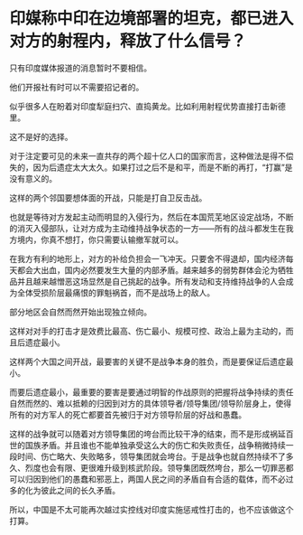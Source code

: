 # 印媒称中印在边境部署的坦克，都已进入对方的射程内，释放了什么信号？

只有印度媒体报道的消息暂时不要相信。

他们开报社有时可以不需要招记者的。

似乎很多人在盼着对印度犁庭扫穴、直捣黄龙。比如利用射程优势直接打击新德里。

这不是好的选择。

对于注定要可见的未来一直共存的两个超十亿人口的国家而言，这种做法是得不偿失的，因为后遗症太大太久。如果打过之后不是和平，而是不断的再打，“打赢”是没有意义的。

这样的两个邻国要想体面的开战，只能是打自卫反击战。

也就是等待对方发起主动而明显的入侵行为，然后在本国荒芜地区设定战场，不断的消灭入侵部队，让对方成为主动维持战争状态的一方——所有的战斗都发生在我方境内，你真不想打，你只需要认输撤军就可以。

在我方有利的地形上，对方的补给负担会一飞冲天。只要舍不得退却，国内经济每天都会大出血，国内必然要发生大量的内部矛盾。越来越多的弱势群体会沦为牺牲品并且越来越憎恶这场显然是自己挑起的战争。所有发动和支持维持战争的人会成为全体受损阶层最痛恨的罪魁祸首，而不是战场上的敌人。

部分地区会自然而然开始出现独立倾向。

这样对对手的打击才是效费比最高、伤亡最小、规模可控、政治上最为主动的，而且后遗症最小。

这样两个大国之间开战，最要害的关键不是战争本身的胜负，而是要保证后遗症最小。

而要后遗症最小，最重要的要害是要通过明智的作战原则的把握将战争持续的责任自然而然的、难以抵赖的归因到对方的具体领导者/领导集团/领导阶层身上，使得所有的对方军人的死亡都要首先被归于对方领导阶层的好战和愚蠢。

这样的战争就可以随着对方领导集团的垮台而比较干净的结束，而不是形成祸延百世的国族矛盾。并且谁也不能单独承受这么大的伤亡和失败责任，战争稍微持续一段时间、伤亡略大、失败略多，领导集团就会垮台。于是战争也就自然持续不了多久、烈度也会有限、更很难升级到核武阶段。领导集团既然垮台，那么一切罪恶都可以归因到他们的愚蠢和邪恶上，两国人民之间的矛盾自有合适的载体，而不必过多的化为彼此之间的长久矛盾。

所以，中国是不太可能再次越过实控线对印度实施惩戒性打击的，也不应该做这个打算。



